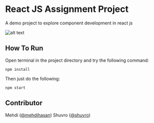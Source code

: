 React JS Assignment Project
===========================

A demo project to explore component development in react js

![alt text](https://c1.staticflickr.com/5/4572/38720320541_59dc507634_h.jpg)

How To Run
----------

Open terminal in the project directory and try the following command:

`npm install`

Then just do the following:

`npm start`

Contributor
------------
Mehdi ([@mehdihasan](https://github.com/mehdihasan))
Shuvro ([@shuvro](https://github.com/asaduzzaman-shuvro))